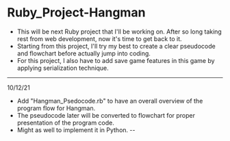 # Ruby_Project-Hangman
* This will be next Ruby project that I'll be working on. After so long taking rest from web development, now it's time to get back to it.
* Starting from this project, I'll try my best to create a clear pseudocode and flowchart before actually jump into coding.
* For this project, I also have to add save game features in this game by applying serialization technique.
---
10/12/21
* Add "Hangman_Psedocode.rb" to have an overall overview of the program flow for Hangman.
* The pseudocode later will be converted to flowchart for proper presentation of the program code.
* Might as well to implement it in Python.
--